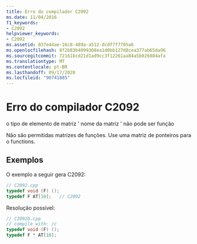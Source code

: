 ```yaml
---
title: Erro do compilador C2092
ms.date: 11/04/2016
f1_keywords:
- C2092
helpviewer_keywords:
- C2092
ms.assetid: 037e44ae-16c8-489a-a512-dcdf7f7795a6
ms.openlocfilehash: 8f2b83b4099308ea1d0bb127d8cea377ab65da96
ms.sourcegitcommit: 72161bcd21d1ad9cc3f12261aa84a5b026884afa
ms.translationtype: MT
ms.contentlocale: pt-BR
ms.lasthandoff: 09/17/2020
ms.locfileid: "90741885"
---
```

# <a name="compiler-error-c2092"></a>Erro do compilador C2092

o tipo de elemento de matriz ' nome da matriz ' não pode ser função

Não são permitidas matrizes de funções. Use uma matriz de ponteiros para o functions.

## <a name="examples"></a>Exemplos

O exemplo a seguir gera C2092:

```cpp
// C2092.cpp
typedef void (F) ();
typedef F AT[10];   // C2092
```

Resolução possível:

```cpp
// C2092b.cpp
// compile with: /c
typedef void (F) ();
typedef F * AT[10];
```
